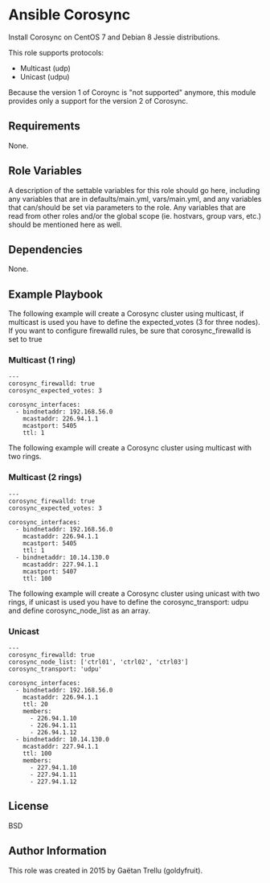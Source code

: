 # Ansible Corosync
Install Corosync on CentOS 7 and Debian 8 Jessie distributions.

This role supports protocols:
- Multicast (udp)
- Unicast (udpu)

Because the version 1 of Coroync is "not supported" anymore, this module provides only a support for the version 2 of Corosync.

## Requirements
None.

## Role Variables
A description of the settable variables for this role should go here, including any variables that are in defaults/main.yml, vars/main.yml, and any variables that can/should be set via parameters to the role. Any variables that are read from other roles and/or the global scope (ie. hostvars, group vars, etc.) should be mentioned here as well.

## Dependencies
None.

## Example Playbook
The following example will create a Corosync cluster using multicast, if multicast is used you have to define the expected_votes (3 for three nodes). If you want to configure firewalld rules, be sure that corosync_firewalld is set to true
### Multicast (1 ring)
```
---
corosync_firewalld: true
corosync_expected_votes: 3

corosync_interfaces:
  - bindnetaddr: 192.168.56.0
    mcastaddr: 226.94.1.1
    mcastport: 5405
    ttl: 1
```

The following example will create a Corosync cluster using multicast with two rings.
### Multicast (2 rings)
```
---
corosync_firewalld: true
corosync_expected_votes: 3

corosync_interfaces:
  - bindnetaddr: 192.168.56.0
    mcastaddr: 226.94.1.1
    mcastport: 5405
    ttl: 1
  - bindnetaddr: 10.14.130.0
    mcastaddr: 227.94.1.1
    mcastport: 5407
    ttl: 100
```
The following example will create a Corosync cluster using unicast with two rings, if unicast is used you have to define the corosync_transport: udpu and define corosync_node_list as an array.
### Unicast
```
---
corosync_firewalld: true
corosync_node_list: ['ctrl01', 'ctrl02', 'ctrl03']
corosync_transport: 'udpu'

corosync_interfaces:
  - bindnetaddr: 192.168.56.0
    mcastaddr: 226.94.1.1
    ttl: 20
    members:
      - 226.94.1.10
      - 226.94.1.11
      - 226.94.1.12
  - bindnetaddr: 10.14.130.0
    mcastaddr: 227.94.1.1
    ttl: 100
    members:
      - 227.94.1.10
      - 227.94.1.11
      - 227.94.1.12
```

## License
BSD

## Author Information
This role was created in 2015 by Gaëtan Trellu (goldyfruit).